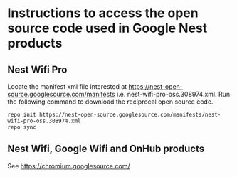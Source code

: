 # Instructions to access the open source code used in Google Nest products

## Nest Wifi Pro

Locate the manifest xml file interested at https://nest-open-source.googlesource.com/manifests
i.e. nest-wifi-pro-oss.308974.xml.
Run the following command to download the reciprocal open source code.

```
repo init https://nest-open-source.googlesource.com/manifests/nest-wifi-pro-oss.308974.xml
repo sync
```


## Nest Wifi, Google Wifi and OnHub products

See https://chromium.googlesource.com/
